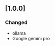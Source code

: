 <!-- Keep a Changelog guide -> https://keepachangelog.com -->

## [1.0.0]
### Changed
- ollama
- Google gemini pro